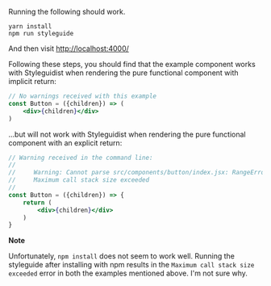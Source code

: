Running the following should work.

```
yarn install
npm run styleguide
```

And then visit [http://localhost:4000/](http://localhost:4000/)

Following these steps, you should find that the example component works with Styleguidist when rendering the pure functional component with implicit return:

```jsx
// No warnings received with this example
const Button = ({children}) => (
    <div>{children}</div>
)
```

...but will not work with Styleguidist when rendering the pure functional component with an explicit return:

```jsx
// Warning received in the command line:
//
//     Warning: Cannot parse src/components/button/index.jsx: RangeError:
//     Maximum call stack size exceeded
//
const Button = ({children}) => {
    return (
        <div>{children}</div>
    )
}
```

**Note**

Unfortunately, `npm install` does not seem to work well. Running the styleguide after installing with npm results in the `Maximum call stack size exceeded` error in both the examples mentioned above. I'm not sure why.
